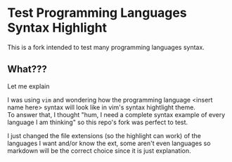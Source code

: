 # Test Programming Languages Syntax Highlight

This is a fork intended to test many programming languages syntax.  

## What???

Let me explain  

I was using `vim` and wondering how the programming language \<insert name here\> syntax will look like in vim's syntax hightlight theme.  
To answer that, I thought "hum, I need a complete syntax example of every language I am thinking" so this repo's fork was perfect to test.  

I just changed the file extensions (so the highlight can work) of the languages I want and/or know the ext, 
some aren't even languages so markdown will be the correct choice since it is just explanation.
